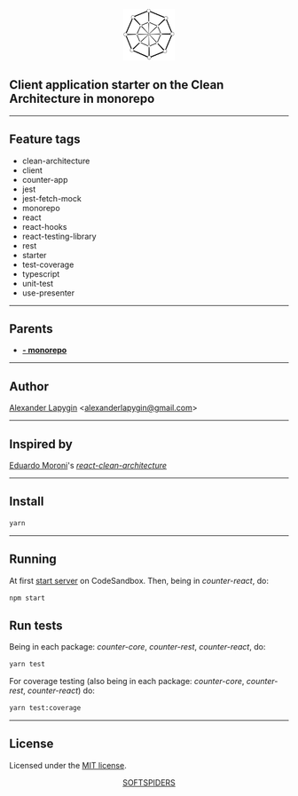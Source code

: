 <div align="center">
    <a href="https://github.com/softspiders/softspiders">
      <img src="./images/sslogo-from-github-20.png"/>
    </a>
</div>

## Client application starter on the Clean Architecture in monorepo
    
---

## Feature tags
- clean-architecture
- client
- counter-app
- jest
- jest-fetch-mock
- monorepo
- react
- react-hooks
- react-testing-library
- rest
- starter
- test-coverage
- typescript
- unit-test
- use-presenter

---

## Parents

- [**- monorepo**](https://github.com/softspiders/ca-react-rest-api-starter)

---

## Author

[Alexander Lapygin](https://github.com/AlexanderLapygin) <<alexanderlapygin@gmail.com>>

---
## Inspired by

[Eduardo Moroni](https://github.com/eduardomoroni)'s
[*react-clean-architecture*](https://github.com/eduardomoroni/react-clean-architecture)

---

## Install

```sh
yarn
```

---

## Running

At first [start server](https://xg4qv.sse.codesandbox.io) on CodeSandbox.
Then, being in *counter-react*, do:

```sh
npm start
```

## Run tests

Being in each package: *counter-core*, *counter-rest*, *counter-react*, do:

```sh
yarn test
```

For coverage testing (also being in each package: *counter-core*, *counter-rest*, *counter-react*) do:

```sh
yarn test:coverage
```

---

## License

Licensed under the [MIT license](./LICENSE).

<div align="center">
    <a href="https://github.com/softspiders/softspiders">SOFTSPIDERS</a>
</div>
